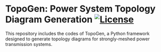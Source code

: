 # TopoGen: Power System Topology Diagram Generation [![License](https://img.shields.io/badge/License-Apache%202.0-blue.svg)](https://opensource.org/licenses/Apache-2.0)

This repository includes the codes of TopoGen, a Python framework designed to generate topology diagrams for strongly-meshed power transmission systems.
